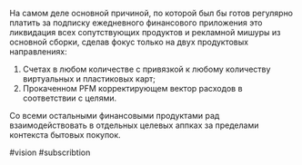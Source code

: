 
На самом деле основной причиной, по которой был бы готов регулярно платить за подписку ежедневного финансового приложения это ликвидация всех сопутствующих продуктов и рекламной мишуры из основной сборки, сделав фокус только на двух продуктовых направлениях:
1. Счетах в любом количестве с привязкой к любому количеству виртуальных и пластиковых карт;
2. Прокаченном PFM корректирующем вектор расходов в соответствии с целями.

Со всеми остальными финансовыми продуктами рад взаимодействовать в отдельных целевых аппках за пределами контекста бытовых покупок.

#vision #subscribtion 